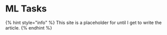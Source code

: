 # ML Tasks

{% hint style="info" %}
This site is a placeholder for until I get to write the article.
{% endhint %}

